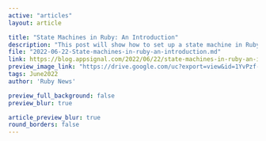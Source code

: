 ```yaml
---
active: "articles"
layout: article

title: "State Machines in Ruby: An Introduction"
description: "This post will show how to set up a state machine in Ruby and use the state machines gem."
file: "2022-06-22-State-machines-in-ruby-an-introduction.md"
link: https://blog.appsignal.com/2022/06/22/state-machines-in-ruby-an-introduction.html
preview_image_link: "https://drive.google.com/uc?export=view&id=1YvPzf-7CI8LpYzD37qj_7loXBonjs3dn"
tags: June2022
author: 'Ruby News'

preview_full_background: false
preview_blur: true

article_preview_blur: true
round_borders: false
---
```

